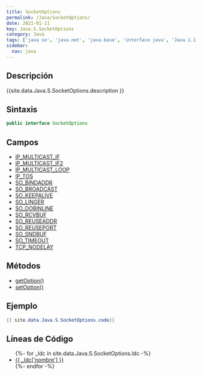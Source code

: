 ```yaml
---
title: SocketOptions
permalink: /Java/SocketOptions/
date: 2021-01-11
key: Java.S.SocketOptions
category: Java
tags: ['java se', 'java.net', 'java.base', 'interface java', 'Java 1.1']
sidebar: 
  nav: java
---
```


## Descripción
{{site.data.Java.S.SocketOptions.description }}

## Sintaxis
~~~java
public interface SocketOptions
~~~

## Campos
* [IP_MULTICAST_IF](/Java/SocketOptions/IP_MULTICAST_IF)
* [IP_MULTICAST_IF2](/Java/SocketOptions/IP_MULTICAST_IF2)
* [IP_MULTICAST_LOOP](/Java/SocketOptions/IP_MULTICAST_LOOP)
* [IP_TOS](/Java/SocketOptions/IP_TOS)
* [SO_BINDADDR](/Java/SocketOptions/SO_BINDADDR)
* [SO_BROADCAST](/Java/SocketOptions/SO_BROADCAST)
* [SO_KEEPALIVE](/Java/SocketOptions/SO_KEEPALIVE)
* [SO_LINGER](/Java/SocketOptions/SO_LINGER)
* [SO_OOBINLINE](/Java/SocketOptions/SO_OOBINLINE)
* [SO_RCVBUF](/Java/SocketOptions/SO_RCVBUF)
* [SO_REUSEADDR](/Java/SocketOptions/SO_REUSEADDR)
* [SO_REUSEPORT](/Java/SocketOptions/SO_REUSEPORT)
* [SO_SNDBUF](/Java/SocketOptions/SO_SNDBUF)
* [SO_TIMEOUT](/Java/SocketOptions/SO_TIMEOUT)
* [TCP_NODELAY](/Java/SocketOptions/TCP_NODELAY)

## Métodos
* [getOption()](/Java/SocketOptions/getOption)
* [setOption()](/Java/SocketOptions/setOption)

## Ejemplo
~~~java
{{ site.data.Java.S.SocketOptions.code}}
~~~

## Líneas de Código
<ul>
{%- for _ldc in site.data.Java.S.SocketOptions.ldc -%}
   <li>
       <a href="{{_ldc['url'] }}">{{ _ldc['nombre'] }}</a>
   </li>
{%- endfor -%}
</ul>
